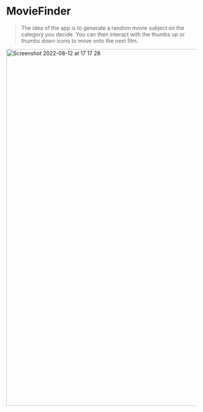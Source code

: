 # MovieFinder
>
> The idea of the app is to generate a random movie subject on the category you decide. You can then interact with the thumbs up or thumbs down icons to move onto the next film.
<img width="943" alt="Screenshot 2022-08-12 at 17 17 28" src="https://user-images.githubusercontent.com/67240269/184324495-2de76e94-f3cf-453d-a17a-8197f35ba419.png">
